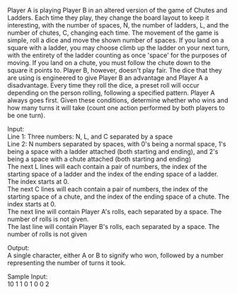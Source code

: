 Player A is playing Player B in an altered version of the game of Chutes and Ladders. Each time they play, they change the board layout to keep it interesting, with the number of spaces, N, the number of ladders, L, and the number of chutes, C, changing each time. The movement of the game is simple, roll a dice and move the shown number of spaces. If you land on a square with a ladder, you may choose climb up the ladder on your next turn, with the entirety of the ladder counting as once 'space' for the purposes of moving. If you land on a chute, you must follow the chute down to the square it points to. Player B, however, doesn't play fair. The dice that they are using is engineered to give Player B an advantage and Player A a disadvantage. Every time they roll the dice, a preset roll will occur depending on the person rolling, following a specified pattern. Player A always goes first. Given these conditions, determine whether who wins and how many turns it will take (count one action performed by both players to be one turn).

Input:  
Line 1: Three numbers: N, L, and C separated by a space  
Line 2: N numbers separated by spaces, with 0's being a normal space, 1's being a space with a ladder attached (both starting and ending), and 2's being a space with a chute attached (both starting and ending)  
The next L lines will each contain a pair of numbers, the index of the starting space of a ladder and the index of the ending space of a ladder. The index starts at 0.  
The next C lines will each contain a pair of numbers, the index of the starting space of a chute, and the index of the ending space of a chute. The index starts at 0.   
The next line will contain Player A's rolls, each separated by a space. The number of rolls is not given.   
The last line will contain Player B's rolls, each separated by a space. The number of rolls is not given  
  
Output:  
A single character, either A or B to signify who won, followed by a number representing the number of turns it took.   
  
Sample Input:  
10 1 1
0 1 0 0 2
